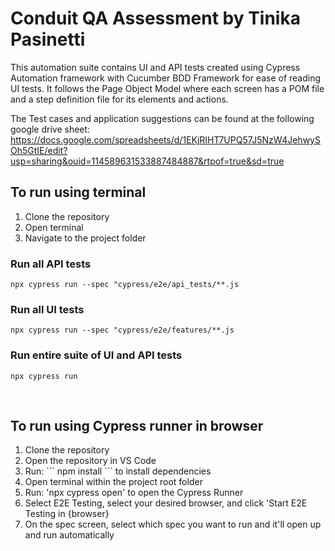<h1>Conduit QA Assessment by Tinika Pasinetti</h1>

This automation suite contains UI and API tests created using Cypress Automation framework with Cucumber BDD Framework for ease of reading UI tests.
It follows the Page Object Model where each screen has a POM file and a step definition file for its elements and actions.

The Test cases and application suggestions can be found at the following google drive sheet: https://docs.google.com/spreadsheets/d/1EKjRIHT7UPQ57J5NzW4JehwySOh5GtIE/edit?usp=sharing&ouid=114589631533887484887&rtpof=true&sd=true

<h2>To run using terminal</h2>
<ol>
  <li>Clone the repository</li>
  <li>Open terminal</li>
  <li>Navigate to the project folder</li>
</ol>
<h3>Run all API tests</h3>

```
npx cypress run --spec "cypress/e2e/api_tests/**.js
```

<h3>Run all UI tests</h3>

```
npx cypress run --spec "cypress/e2e/features/**.js
```

<h3>Run entire suite of UI and API tests</h3>

```
npx cypress run
```

</br>

<h2>To run using Cypress runner in browser</h2>
<ol>
  <li>Clone the repository</li>
  <li>Open the repository in VS Code</li>
  <li>Run: 
    ```
    npm install
    ``` 
    to install dependencies</li>
  <li>Open terminal within the project root folder</li>
  <li>Run: 'npx cypress open' to open the Cypress Runner</li>
  <li>Select E2E Testing, select your desired browser, and click 'Start E2E Testing in {browser}</li>
  <li>On the spec screen, select which spec you want to run and it'll open up and run automatically</li>

